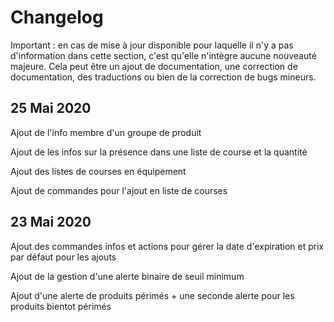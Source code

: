 # Changelog

Important : en cas de mise à jour disponible pour laquelle il n'y a pas d'information dans cette section, c'est qu'elle n'intègre aucune nouveauté majeure. Cela peut être un ajout de documentation, une correction de documentation, des traductions ou bien de la correction de bugs mineurs.

## 25 Mai 2020

Ajout de l'info membre d'un groupe de produit

Ajout de les infos sur la présence dans une liste de course et la quantité

Ajout des listes de courses en équipement

Ajout de commandes pour l'ajout en liste de courses

## 23 Mai 2020

Ajout des commandes infos et actions pour gérer la date d'expiration et prix par défaut pour les ajouts

Ajout de la gestion d'une alerte binaire de seuil minimum

Ajout d'une alerte de produits périmés + une seconde alerte pour les produits bientot périmés

